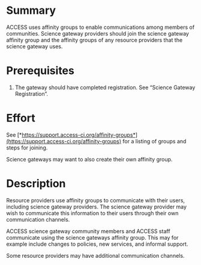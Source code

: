 # Summary

ACCESS uses affinity groups to enable communications among members of communities. Science gateway providers should join the science gateway affinity group and the affinity groups of any resource providers that the science gateway uses.

# Prerequisites

1.  The gateway should have completed registration. See “Science Gateway Registration”.

# Effort

See [*https://support.access-ci.org/affinity-groups*](https://support.access-ci.org/affinity-groups) for a listing of groups and steps for joining.

Science gateways may want to also create their own affinity group.

# Description

Resource providers use affinity groups to communicate with their users, including science gateway providers. The science gateway provider may wish to communicate this information to their users through their own communication channels.

ACCESS science gateway community members and ACCESS staff communicate using the science gateways affinity group. This may for example include changes to policies, new services, and informal support.

Some resource providers may have additional communication channels.
